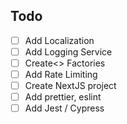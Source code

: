 ## Todo
- [ ] Add Localization
- [ ] Add Logging Service
- [ ] Create<> Factories
- [ ] Add Rate Limiting
- [ ] Create NextJS project
- [ ] Add prettier, eslint
- [ ] Add Jest / Cypress
